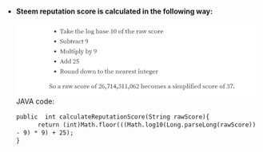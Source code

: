 * #### Steem reputation score is calculated in the following way:
  ![](https://github.com/abhi3700/My_Learning-Steem/blob/master/Images/steem_reputation_score_calc.png)
  JAVA code:
  ```
  public  int calculateReputationScore(String rawScore){
        return (int)Math.floor(((Math.log10(Long.parseLong(rawScore)) - 9) * 9) + 25);
  }
  ```
  
